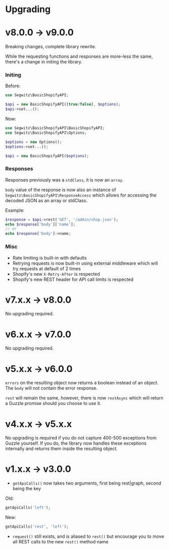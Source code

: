 # Upgrading

# v8.0.0 -> v9.0.0

Breaking changes, complete library rewrite.

While the requesting functions and responses are more-less the same, there's a change in initing the library.

### Initing

Before:

```php
use Segwitz\BasicShopifyAPI;

$api = new BasicShopifyAPI([true/false], $options);
$api->set...();
```

Now:

```php
use Segwitz\BasicShopifyAPI\BasicShopifyAPI;
use Segwitz\BasicShopifyAPI\Options;

$options = new Options();
$options->set...();

$api = new BasicShopifyAPI($options);
```

### Responses

Responses previously was a `stdClass`, it is now an `array`.

`body` value of the response is now also an instance of `Segwitz\BasicShopifyAPI\ResponseAccess` which allows for accessing the decoded JSON as an array or stdClass.

Example:

```php
$response = $api->rest('GET', '/admin/shop.json');
echo $response['body']['name'];
// or
echo $response['body']->name;
```

### Misc

- Rate limiting is built-in with defaults
- Retrying requests is now built-in using external middleware which will try requests at default of 2 times
- Shopify's new `X-Retry-After` is respected
- Shopify's new REST header for API call limits is respected

# v7.x.x -> v8.0.0

No upgrading required.

# v6.x.x -> v7.0.0

No upgrading required.

# v5.x.x -> v6.0.0

`errors` on the resulting object now returns a boolean instead of an object. The `body` will not contain the error response.

`rest` will remain the same, however, there is now `restAsync` which will return a Guzzle promise should you choose to use it.

# v4.x.x -> v5.x.x

No upgrading is required if you do not capture 400-500 exceptions from Guzzle yourself. If you do, the library now handles these exceptions internally and returns them inside the resulting object.

# v1.x.x -> v3.0.0

+ `getApiCalls()` now takes two arguments, first being rest|graph, second being the key

Old:

```php
getApiCalls('left');
```

New:

```php
getApiCalls('rest', 'left');
```

+ `request()` still exists, and is aliased to `rest()` but encourage you to move all REST calls to the new `rest()` method name
